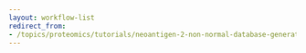 ```yaml
---
layout: workflow-list
redirect_from:
- /topics/proteomics/tutorials/neoantigen-2-non-normal-database-generation/workflows/
---
```

